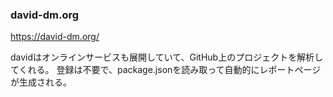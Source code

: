 ### david-dm.org
<https://david-dm.org/>

davidはオンラインサービスも展開していて、GitHub上のプロジェクトを解析してくれる。
登録は不要で、package.jsonを読み取って自動的にレポートページが生成される。
